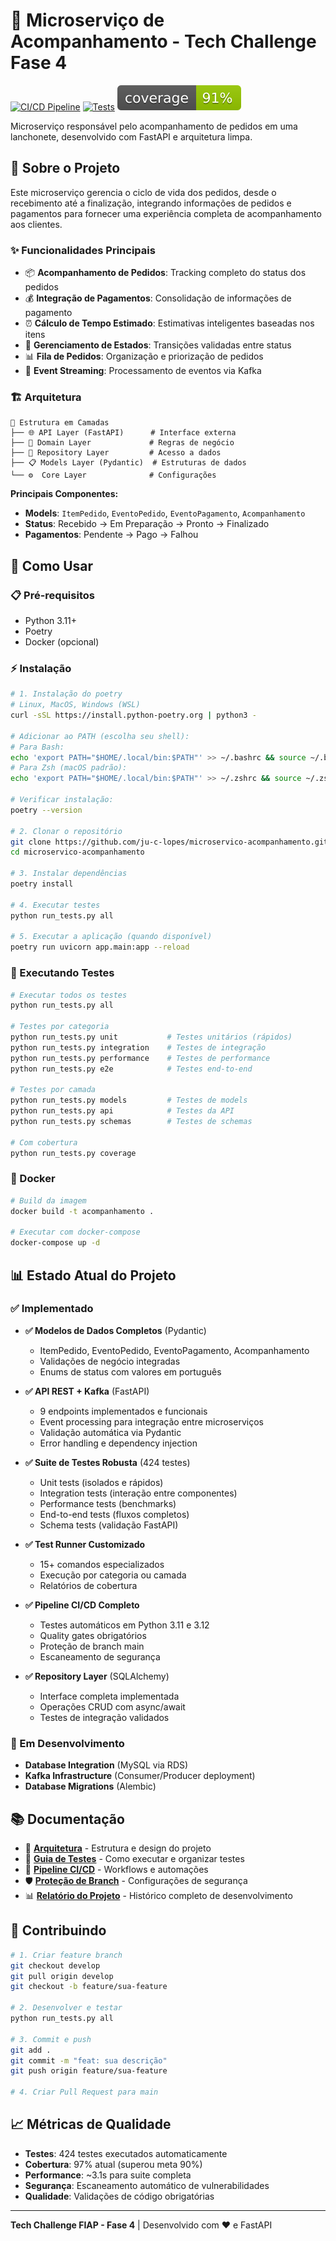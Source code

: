 # 🍔 Microserviço de Acompanhamento - Tech Challenge Fase 4

[![CI/CD Pipeline](https://github.com/ju-c-lopes/microservico-acompanhamento/actions/workflows/ci.yml/badge.svg)](https://github.com/ju-c-lopes/microservico-acompanhamento/actions/workflows/ci.yml)
[![Tests](https://github.com/ju-c-lopes/microservico-acompanhamento/actions/workflows/test.yml/badge.svg)](https://github.com/ju-c-lopes/microservico-acompanhamento/actions/workflows/test.yml)
[![Coverage](coverage.svg)](htmlcov/index.html)

Microserviço responsável pelo acompanhamento de pedidos em uma lanchonete, desenvolvido com FastAPI e arquitetura limpa.

## 🎯 Sobre o Projeto

Este microserviço gerencia o ciclo de vida dos pedidos, desde o recebimento até a finalização, integrando informações de pedidos e pagamentos para fornecer uma experiência completa de acompanhamento aos clientes.

### ✨ Funcionalidades Principais

-   📦 **Acompanhamento de Pedidos**: Tracking completo do status dos pedidos
-   💰 **Integração de Pagamentos**: Consolidação de informações de pagamento
-   ⏰ **Cálculo de Tempo Estimado**: Estimativas inteligentes baseadas nos itens
-   🔄 **Gerenciamento de Estados**: Transições validadas entre status
-   📊 **Fila de Pedidos**: Organização e priorização de pedidos
-   🚀 **Event Streaming**: Processamento de eventos via Kafka

### 🏗️ Arquitetura

```
📁 Estrutura em Camadas
├── 🌐 API Layer (FastAPI)      # Interface externa
├── 🧠 Domain Layer             # Regras de negócio
├── 💾 Repository Layer         # Acesso a dados
├── 📋 Models Layer (Pydantic)  # Estruturas de dados
└── ⚙️  Core Layer              # Configurações
```

**Principais Componentes:**

-   **Models**: `ItemPedido`, `EventoPedido`, `EventoPagamento`, `Acompanhamento`
-   **Status**: Recebido → Em Preparação → Pronto → Finalizado
-   **Pagamentos**: Pendente → Pago → Falhou

## 🚀 Como Usar

### 📋 Pré-requisitos

-   Python 3.11+
-   Poetry
-   Docker (opcional)

### ⚡ Instalação

```bash
# 1. Instalação do poetry
# Linux, MacOS, Windows (WSL)
curl -sSL https://install.python-poetry.org | python3 -

# Adicionar ao PATH (escolha seu shell):
# Para Bash:
echo 'export PATH="$HOME/.local/bin:$PATH"' >> ~/.bashrc && source ~/.bashrc
# Para Zsh (macOS padrão):
echo 'export PATH="$HOME/.local/bin:$PATH"' >> ~/.zshrc && source ~/.zshrc

# Verificar instalação:
poetry --version

# 2. Clonar o repositório
git clone https://github.com/ju-c-lopes/microservico-acompanhamento.git
cd microservico-acompanhamento

# 3. Instalar dependências
poetry install

# 4. Executar testes
python run_tests.py all

# 5. Executar a aplicação (quando disponível)
poetry run uvicorn app.main:app --reload
```

### 🧪 Executando Testes

```bash
# Executar todos os testes
python run_tests.py all

# Testes por categoria
python run_tests.py unit           # Testes unitários (rápidos)
python run_tests.py integration    # Testes de integração
python run_tests.py performance    # Testes de performance
python run_tests.py e2e            # Testes end-to-end

# Testes por camada
python run_tests.py models         # Testes de models
python run_tests.py api            # Testes da API
python run_tests.py schemas        # Testes de schemas

# Com cobertura
python run_tests.py coverage
```

### 🐳 Docker

```bash
# Build da imagem
docker build -t acompanhamento .

# Executar com docker-compose
docker-compose up -d
```

## 📊 Estado Atual do Projeto

### ✅ Implementado

-   **✅ Modelos de Dados Completos** (Pydantic)

    -   ItemPedido, EventoPedido, EventoPagamento, Acompanhamento
    -   Validações de negócio integradas
    -   Enums de status com valores em português

-   **✅ API REST + Kafka** (FastAPI)

    -   9 endpoints implementados e funcionais
    -   Event processing para integração entre microserviços
    -   Validação automática via Pydantic
    -   Error handling e dependency injection

-   **✅ Suite de Testes Robusta** (424 testes)

    -   Unit tests (isolados e rápidos)
    -   Integration tests (interação entre componentes)
    -   Performance tests (benchmarks)
    -   End-to-end tests (fluxos completos)
    -   Schema tests (validação FastAPI)

-   **✅ Test Runner Customizado**

    -   15+ comandos especializados
    -   Execução por categoria ou camada
    -   Relatórios de cobertura

-   **✅ Pipeline CI/CD Completo**

    -   Testes automáticos em Python 3.11 e 3.12
    -   Quality gates obrigatórios
    -   Proteção de branch main
    -   Escaneamento de segurança

-   **✅ Repository Layer** (SQLAlchemy)

    -   Interface completa implementada
    -   Operações CRUD com async/await
    -   Testes de integração validados

### 🚧 Em Desenvolvimento

-   **Database Integration** (MySQL via RDS)
-   **Kafka Infrastructure** (Consumer/Producer deployment)
-   **Database Migrations** (Alembic)

## 📚 Documentação

-   📖 [**Arquitetura**](documentation/ARCHITECTURE.md) - Estrutura e design do projeto
-   🧪 [**Guia de Testes**](documentation/TESTING_GUIDE.md) - Como executar e organizar testes
-   🚀 [**Pipeline CI/CD**](documentation/CI_CD_PIPELINE.md) - Workflows e automações
-   🛡️ [**Proteção de Branch**](documentation/BRANCH_PROTECTION.md) - Configurações de segurança
-   📊 [**Relatório do Projeto**](documentation/PROJECT_REPORT.md) - Histórico completo de desenvolvimento

## 👥 Contribuindo

```bash
# 1. Criar feature branch
git checkout develop
git pull origin develop
git checkout -b feature/sua-feature

# 2. Desenvolver e testar
python run_tests.py all

# 3. Commit e push
git add .
git commit -m "feat: sua descrição"
git push origin feature/sua-feature

# 4. Criar Pull Request para main
```

## 📈 Métricas de Qualidade

-   **Testes**: 424 testes executados automaticamente
-   **Cobertura**: 97% atual (superou meta 90%)
-   **Performance**: ~3.1s para suite completa
-   **Segurança**: Escaneamento automático de vulnerabilidades
-   **Qualidade**: Validações de código obrigatórias

---

**Tech Challenge FIAP - Fase 4** | Desenvolvido com ❤️ e FastAPI
